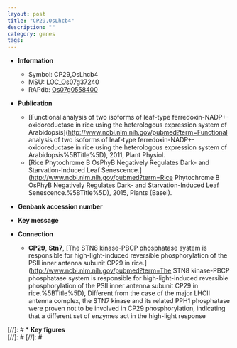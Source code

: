 ```yaml
---
layout: post
title: "CP29,OsLhcb4"
description: ""
category: genes
tags: 
---
```


* **Information**  
    + Symbol: CP29,OsLhcb4  
    + MSU: [LOC_Os07g37240](http://rice.plantbiology.msu.edu/cgi-bin/ORF_infopage.cgi?orf=LOC_Os07g37240)  
    + RAPdb: [Os07g0558400](http://rapdb.dna.affrc.go.jp/viewer/gbrowse_details/irgsp1?name=Os07g0558400)  

* **Publication**  
    + [Functional analysis of two isoforms of leaf-type ferredoxin-NADP+-oxidoreductase in rice using the heterologous expression system of Arabidopsis](http://www.ncbi.nlm.nih.gov/pubmed?term=Functional analysis of two isoforms of leaf-type ferredoxin-NADP+-oxidoreductase in rice using the heterologous expression system of Arabidopsis%5BTitle%5D), 2011, Plant Physiol.
    + [Rice Phytochrome B OsPhyB Negatively Regulates Dark- and Starvation-Induced Leaf Senescence.](http://www.ncbi.nlm.nih.gov/pubmed?term=Rice Phytochrome B OsPhyB Negatively Regulates Dark- and Starvation-Induced Leaf Senescence.%5BTitle%5D), 2015, Plants (Basel).

* **Genbank accession number**  

* **Key message**  

* **Connection**  
    + __CP29__, __Stn7__, [The STN8 kinase-PBCP phosphatase system is responsible for high-light-induced reversible phosphorylation of the PSII inner antenna subunit CP29 in rice.](http://www.ncbi.nlm.nih.gov/pubmed?term=The STN8 kinase-PBCP phosphatase system is responsible for high-light-induced reversible phosphorylation of the PSII inner antenna subunit CP29 in rice.%5BTitle%5D), Different from the case of the major LHCII antenna complex, the STN7 kinase and its related PPH1 phosphatase were proven not to be involved in CP29 phosphorylation, indicating that a different set of enzymes act in the high-light response

[//]: # * **Key figures**  
[//]: # 
[//]: # 
